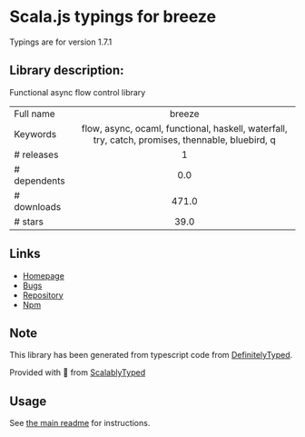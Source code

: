 
# Scala.js typings for breeze

Typings are for version 1.7.1

## Library description:
Functional async flow control library

|                    |                 |
| ------------------ | :-------------: |
| Full name          | breeze |
| Keywords           | flow, async, ocaml, functional, haskell, waterfall, try, catch, promises, thennable, bluebird, q |
| # releases         | 1 |
| # dependents       | 0.0 |
| # downloads        | 471.0 |
| # stars            | 39.0 |

## Links
- [Homepage](https://github.com/Nijikokun/breeze#readme)
- [Bugs](https://github.com/Nijikokun/breeze/issues)
- [Repository](https://github.com/Nijikokun/breeze)
- [Npm](https://www.npmjs.com/package/breeze)
    


## Note
This library has been generated from typescript code from [DefinitelyTyped](https://definitelytyped.org).

Provided with :purple_heart: from [ScalablyTyped](https://github.com/oyvindberg/ScalablyTyped)

## Usage
See [the main readme](../../readme.md) for instructions.


